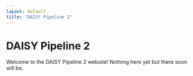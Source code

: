 ```yaml
---
layout: default
title: "DAISY Pipeline 2"
---
```

# DAISY Pipeline 2

Welcome to the DAISY Pipeline 2 website! Nothing here yet but there soon will be.
